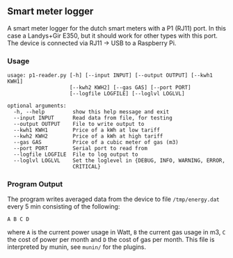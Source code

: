 Smart meter logger
------------------

A smart meter logger for the dutch smart meters with a P1 (RJ11) port. In this
case a Landys+Gir E350, but it should work for other types with this port. The
device is connected via RJ11 -> USB to a Raspberry Pi.

### Usage ###

    usage: p1-reader.py [-h] [--input INPUT] [--output OUTPUT] [--kwh1 KWH1]
                        [--kwh2 KWH2] [--gas GAS] [--port PORT]
                        [--logfile LOGFILE] [--loglvl LOGLVL]

    optional arguments:
      -h, --help         show this help message and exit
      --input INPUT      Read data from file, for testing
      --output OUTPUT    File to write output to
      --kwh1 KWH1        Price of a kWh at low tariff
      --kwh2 KWH2        Price of a kWh at high tariff
      --gas GAS          Price of a cubic meter of gas (m3)
      --port PORT        Serial port to read from
      --logfile LOGFILE  File to log output to
      --loglvl LOGLVL    Set the loglevel in {DEBUG, INFO, WARNING, ERROR,
                         CRITICAL}

### Program Output ###
The program writes averaged data from the device to file `/tmp/energy.dat`
every 5 min consisting of the following:

    A B C D

where `A` is the current power usage in Watt, `B` the current gas usage in m3,
`C` the cost of power per month and `D` the cost of gas per month.  This file
is interpreted by munin, see `munin/` for the plugins.

